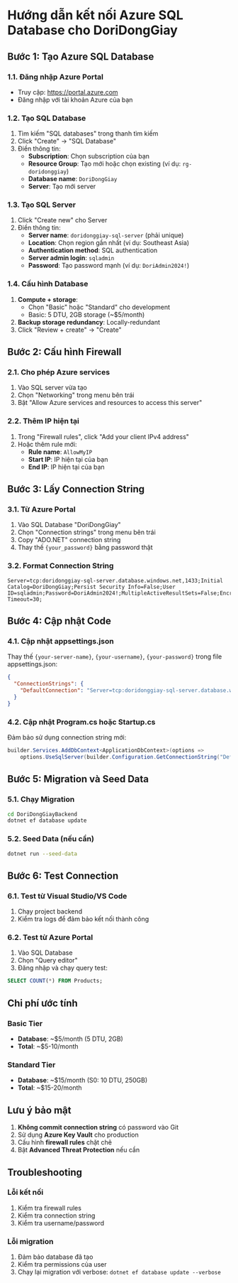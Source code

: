 # Hướng dẫn kết nối Azure SQL Database cho DoriDongGiay

## Bước 1: Tạo Azure SQL Database

### 1.1. Đăng nhập Azure Portal
- Truy cập: https://portal.azure.com
- Đăng nhập với tài khoản Azure của bạn

### 1.2. Tạo SQL Database
1. Tìm kiếm "SQL databases" trong thanh tìm kiếm
2. Click "Create" → "SQL Database"
3. Điền thông tin:
   - **Subscription**: Chọn subscription của bạn
   - **Resource Group**: Tạo mới hoặc chọn existing (ví dụ: `rg-doridonggiay`)
   - **Database name**: `DoriDongGiay`
   - **Server**: Tạo mới server

### 1.3. Tạo SQL Server
1. Click "Create new" cho Server
2. Điền thông tin:
   - **Server name**: `doridonggiay-sql-server` (phải unique)
   - **Location**: Chọn region gần nhất (ví dụ: Southeast Asia)
   - **Authentication method**: SQL authentication
   - **Server admin login**: `sqladmin`
   - **Password**: Tạo password mạnh (ví dụ: `DoriAdmin2024!`)

### 1.4. Cấu hình Database
1. **Compute + storage**: 
   - Chọn "Basic" hoặc "Standard" cho development
   - Basic: 5 DTU, 2GB storage (~$5/month)
2. **Backup storage redundancy**: Locally-redundant
3. Click "Review + create" → "Create"

## Bước 2: Cấu hình Firewall

### 2.1. Cho phép Azure services
1. Vào SQL server vừa tạo
2. Chọn "Networking" trong menu bên trái
3. Bật "Allow Azure services and resources to access this server"

### 2.2. Thêm IP hiện tại
1. Trong "Firewall rules", click "Add your client IPv4 address"
2. Hoặc thêm rule mới:
   - **Rule name**: `AllowMyIP`
   - **Start IP**: IP hiện tại của bạn
   - **End IP**: IP hiện tại của bạn

## Bước 3: Lấy Connection String

### 3.1. Từ Azure Portal
1. Vào SQL Database "DoriDongGiay"
2. Chọn "Connection strings" trong menu bên trái
3. Copy "ADO.NET" connection string
4. Thay thế `{your_password}` bằng password thật

### 3.2. Format Connection String
```
Server=tcp:doridonggiay-sql-server.database.windows.net,1433;Initial Catalog=DoriDongGiay;Persist Security Info=False;User ID=sqladmin;Password=DoriAdmin2024!;MultipleActiveResultSets=False;Encrypt=True;TrustServerCertificate=False;Connection Timeout=30;
```

## Bước 4: Cập nhật Code

### 4.1. Cập nhật appsettings.json
Thay thế `{your-server-name}`, `{your-username}`, `{your-password}` trong file appsettings.json:

```json
{
  "ConnectionStrings": {
    "DefaultConnection": "Server=tcp:doridonggiay-sql-server.database.windows.net,1433;Initial Catalog=DoriDongGiay;Persist Security Info=False;User ID=sqladmin;Password=DoriAdmin2024!;MultipleActiveResultSets=False;Encrypt=True;TrustServerCertificate=False;Connection Timeout=30;"
  }
}
```

### 4.2. Cập nhật Program.cs hoặc Startup.cs
Đảm bảo sử dụng connection string mới:

```csharp
builder.Services.AddDbContext<ApplicationDbContext>(options =>
    options.UseSqlServer(builder.Configuration.GetConnectionString("DefaultConnection")));
```

## Bước 5: Migration và Seed Data

### 5.1. Chạy Migration
```bash
cd DoriDongGiayBackend
dotnet ef database update
```

### 5.2. Seed Data (nếu cần)
```bash
dotnet run --seed-data
```

## Bước 6: Test Connection

### 6.1. Test từ Visual Studio/VS Code
1. Chạy project backend
2. Kiểm tra logs để đảm bảo kết nối thành công

### 6.2. Test từ Azure Portal
1. Vào SQL Database
2. Chọn "Query editor"
3. Đăng nhập và chạy query test:
```sql
SELECT COUNT(*) FROM Products;
```

## Chi phí ước tính

### Basic Tier
- **Database**: ~$5/month (5 DTU, 2GB)
- **Total**: ~$5-10/month

### Standard Tier  
- **Database**: ~$15/month (S0: 10 DTU, 250GB)
- **Total**: ~$15-20/month

## Lưu ý bảo mật

1. **Không commit connection string** có password vào Git
2. Sử dụng **Azure Key Vault** cho production
3. Cấu hình **firewall rules** chặt chẽ
4. Bật **Advanced Threat Protection** nếu cần

## Troubleshooting

### Lỗi kết nối
1. Kiểm tra firewall rules
2. Kiểm tra connection string
3. Kiểm tra username/password

### Lỗi migration
1. Đảm bảo database đã tạo
2. Kiểm tra permissions của user
3. Chạy lại migration với verbose: `dotnet ef database update --verbose`